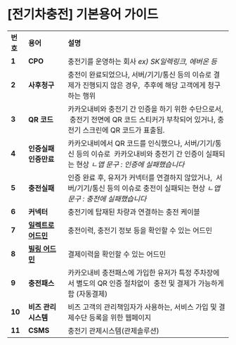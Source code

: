 # [전기차충전] 기본용어 가이드

|  |  |  |
| --- | --- | --- |
| **번호** | **용어** | **설명** |
| **1** | **CPO** | 충전기를 운영하는 회사 *ex) SK일렉링크, 에버온 등* |
| **2** | **사후청구** | 충전이 완료되었으나, 서버/기기/통신 등의 이슈로 결제가 진행되지 않은 경우,  추후에 해당 고객에게 청구하는 행위 |
| **3** | **QR 코드** | 카카오내비와 충전기 간 인증을 하기 위한 수단으로서,  충전기 전면에 QR 코드 스티커가 부착되어 있거나, 충전기 스크린에 QR 코드가 표출됨. |
| **4** | **인증실패** **인증만료** | 카카오내비에서 QR 코드를 인식했으나, 서버/기기/통신 등의 이슈로  카카오내비와 충전기 간 인증이 실패되는 현상 *ㄴ앱 문구 : 인증에 실패했습니다* |
| **5** | **충전실패** | 인증 완료 후, 유저가 커넥터를 연결하지 않았거나,  서버/기기/통신 등의 이슈로 충전이 실패되는 현상 *ㄴ앱 문구 : 충전에 실패했습니다* |
| **6** | **커넥터** | 충전기에 탑재된 차량과 연결하는 충전 케이블 |
| **7** | **[일렉트로 어드민](https://electro.kakaosecure.net/)** | 충전이력, 충전기 정보 등을 확인할 수 있는 어드민 |
| **8** | **[빌링 어드민](https://t-bill-admin.kakaosecure.net/)** | 결제이력을 확인할 수 있는 어드민 |
| **9** | **충전패스** | 카카오내비 충전패스에 가입한 유저가 특정 주차장에서 별도의 QR 인증 절차없이  충전 및 결제가 가능하게 함 (자동결제) |
| **10** | **비즈 관리시스템** | 비즈 고객의 관리책임자가 사용하는, 서비스 가입 및 결제수단 등록을 위한 웹페이지 |
| **11** | **CSMS** | 충전기 관제시스템(관제솔루션) |